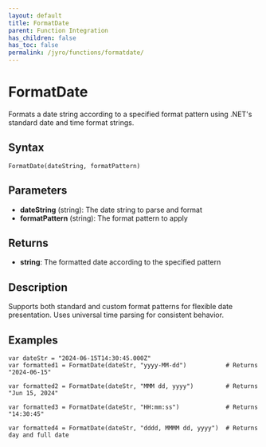 ```yaml
---
layout: default
title: FormatDate
parent: Function Integration
has_children: false
has_toc: false
permalink: /jyro/functions/formatdate/
---
```


# FormatDate

Formats a date string according to a specified format pattern using .NET's standard date and time format strings.

## Syntax

```jyro
FormatDate(dateString, formatPattern)
```

## Parameters

- **dateString** (string): The date string to parse and format
- **formatPattern** (string): The format pattern to apply

## Returns

- **string**: The formatted date according to the specified pattern

## Description

Supports both standard and custom format patterns for flexible date presentation. Uses universal time parsing for consistent behavior.

## Examples

```jyro
var dateStr = "2024-06-15T14:30:45.000Z"
var formatted1 = FormatDate(dateStr, "yyyy-MM-dd")           # Returns "2024-06-15"
```

```jyro
var formatted2 = FormatDate(dateStr, "MMM dd, yyyy")         # Returns "Jun 15, 2024"
```

```jyro
var formatted3 = FormatDate(dateStr, "HH:mm:ss")             # Returns "14:30:45"
```

```jyro
var formatted4 = FormatDate(dateStr, "dddd, MMMM dd, yyyy")  # Returns day and full date
```